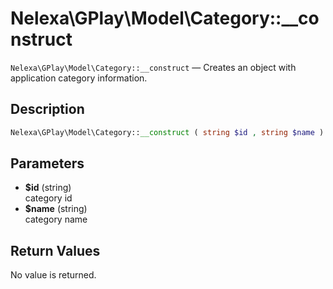 # Nelexa\GPlay\Model\Category::__construct
`Nelexa\GPlay\Model\Category::__construct` — Creates an object with application category information.

## Description
```php
Nelexa\GPlay\Model\Category::__construct ( string $id , string $name )
```

## Parameters
* **$id** (string)  
category id
* **$name** (string)  
category name

## Return Values
No value is returned.
